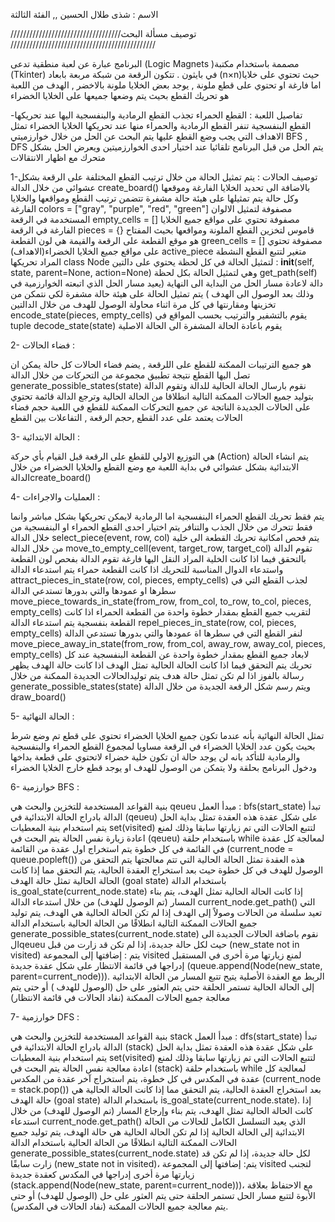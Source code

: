 الاسم : شذى طلال الحسين ,,
الفئة الثالثة 


///////////////////////////////////توصيف مسألة البحث //////////////////////////////////////////////

البرنامج عبارة عن لعبة منطقية تدعى (Logic Magnets )مصممة باستخدام مكتبة (Tkinter) في بايثون .
تتكون الرقعة من شبكة مربعة بابعاد (n×n)حيث تحتوي على خلايا اما فارغة او تحتوي على قطع ملونة , يوجد بعض الخلايا ملونة بالاخضر ,
 الهدف من اللعبة هو تحريك القطع بحيث يتم وضعها جميعها على الخلايا الخضراء

-تفاصيل اللعبة :
القطع الحمراء تجذب القطع الرمادية والبنفسجية اليها عند تحريكها 
القطع البنفسجية تنفر القطع الرمادية والحمراء منها عند تحريكها
الخلايا الخضراء تمثل الاهداف التي يجب وضع القطع عليها 
يتم البحث عن الحل من خلال خوارزميتي BFS , DFS
يتم الحل من قبل البرنامج تلقائيا عند اختيار احدى الخوارزميتين ويعرض الحل بشكل متحرك مع اظهار الانتقالات 


1-توصيف الحالات :
يتم تمثيل الحالة من خلال ترتيب القطع المختلفة على الرقعة بشكل عشوائي من خلال الدالة create_board()
بالاضافة الى تحديد الخلايا الفارغة وموقعها وكل حالة يتم تمثيلها على هيئة حالة مشفرة تتضمن ترتيب القطع ومواقعها والخلايا الفارغة 
colors = ["gray", "purple", "red", "green"] مصفوفة لتمثيل الالوان المستخدمة في الرقعة 
empty_cells = [] مصفوفة تحتوي على مواقع جميع الخلايا الفارغة في الرقعة
pieces = {} قاموس لتخزين القطع الملونة ومواقعها  بحيث المفتاح هو موقع القطعة على الرقعة والقيمة هي لون القطعة 
green_cells = [] مصفوفة تحتوي على مواقع جميع الخلايا الخضراء(الاهداف)
active_piece متغير لتتبع القطع النشطة المراد تحريكها 
class Node لتمثيل الحالة في كل لحظة يحتوي على دالتين : 
__init__(self, state, parent=None, action=None) وهي لتمثيل الحالة بكل لحظة 
get_path(self) دالة لاعادة مسار الحل من البداية الى النهاية (يعيد مسار الحل الذي اتبعته الخوارزمية في وذلك بعد الوصول الى الهدف )
يتم تمثيل الحالة على هيئة حالة مشفرة لكي نتمكن من تخزينها ومقارنتها في كل مرة اثناء محاولة الوصول للهدف من خلال الدالتين 
encode_state(pieces, empty_cells) يقوم بالتشفير والترتيب بحسب المواقع في tuple
decode_state(state) يقوم باعادة الحالة المشفرة الى الحالة الاصلية 

2- فضاء الحالات :

هو جميع الترتيبات الممكنة للقطع على اللرقعة , يضم فضاء الحالات كل حالة يمكن ان تصل اليها القطع نتيجة تطبيق مجموعة من التحركات من خلال الدالة generate_possible_states(state)
نقوم بارسال الحالة الحالية للدالة وتقوم الدالة بتوليد جميع الحالات الممكنة التالية انطلاقا من الحالة الحالية 
وترجع الدالة قائمة تحتوي على الحالات الجديدة الناتجة عن جميع التحركات الممكنة للقطع في اللعبة 
حجم فضاء الحالات يعتمد على عدد القطع ,حجم الرقعة , التفاعلات بين القطع 

3- الحالة الابتدائية :

هي التوزيع الاولي للقطع على الرقعة قبل القيام بأي حركة (Action) 
يتم انشاء الحالة الابتدائية بشكل عشوائي في بداية اللعبة مع وضع القطع والخلايا الخضراء من خلال الدالةcreate_board() 

4- العمليات والاجراءات :

يتم فقط تحريك القطع الحمراء البنفسجية اما الرمادية لايمكن تحريكها بشكل مباشر وانما فقط تتحرك من خلال الجذب والتنافر 
يتم اختيار احدى القطع الحمراء او البنفسجية من خلال الدالة select_piece(event, row, col)
يتم فحص امكانية تحريك القطعة الى خلية من خلال الدالة move_to_empty_cell(event, target_row, target_col)
تقوم الدالة بالتحقق فيما اذا كانت الخلية المراد النقل اليها فارغة 
تقوم الدالة بفحص لون القطعة واستدعاء الدوال المناسبة للتحريك 
اذا كانت القطعة حمراء يتم استدعاء الدالة attract_pieces_in_state(row, col, pieces, empty_cells)
لجذب القطع التي في سطرها او عمودها والتي بدورها تستدعي الدالة move_piece_towards_in_state(from_row, from_col, to_row, to_col, pieces, empty_cells)
لتقريب جميع القطع بمقدار خطوة واحدة من القطعة الحمراء
اذا كانت القطعة بنفسجية يتم استدعاء الدالة repel_pieces_in_state(row, col, pieces, empty_cells)
لنفر القطع التي في سطرها اة عمودها والتي بدورها تستدعي الدالة move_piece_away_in_state(from_row, from_col, away_row, away_col, pieces, empty_cells)
لابعاد جميع القطع بمقدار خطوة واحدة عن القطعة البنفسجية 
عند كل تحريك يتم التحقق فيما اذا كانت الحالة الحالية تمثل الهدف اذا كانت حالة الهدف يظهر رسالة بالفوز 
اذا لم تكن تمثل حالة هدف يتم توليدالحالات الجديدة الممكنة من خلال generate_possible_states(state) 
ويتم رسم شكل الرقعة الجديدة من خلال الدالة draw_board()

5- الحالة النهائية :

تمثل الحالة النهائية بأنه عندما تكون جميع الخلايا الخضراء تحتوي على قطع 
تم وضع شرط بحيث يكون عدد الخلايا الخضراء في الرقعة مساويا لمجموع القطع الحمراء والبنفسجية والرمادية للتأكد بانه لن يوجد حالة ان تكون خلية خضراء لاتحتوي على قطعة بداخها ودخول البرنامج بحلقة ولا يتمكن من الوصول للهدف او يوجد قطع خارج الخلايا الخضراء 


6- خوارزمية BFS :

بنية القواعد المستخدمة للتخزين والبحث هي qeueu
مبدأ العمل :
bfs(start_state) تبدأ الدالة بادراج الحالة الابتدائية في (qeueu)
على شكل عقدة هذه العقدة تمثل بداية الحل 
يتم استخدام بنية المعطيات set(visited) لتتبع الحالات التي تم زيارتها سابقا وذلك لمنع اعادة زيارة نفس الحالة 
يتم البحث في (qeueu) باستخدام حلقة while  لمعالجة كل عقدة  في القائمة 
في كل خطوة يتم استخراج اول عقدة من القائمة (current_node = queue.popleft())
هذه العقدة تمثل الحالة الحالية التي تتم معالجتها 
يتم التحقق من الوصول للهدف في كل خطوة حيث  بعد استخراج العقدة الحالية، يتم التحقق مما إذا كانت الحالة الحالية تمثل حالة الهدف (goal state) باستخدام الدالة is_goal_state(current_node.state)
إذا كانت الحالة الحالية تمثل الهدف، يتم بناء المسار (تم الوصول للهدف) من خلال استدعاء الدالة current_node.get_path() التي تعيد سلسلة من الحالات وصولاً إلى الهدف
إذا لم تكن الحالة الحالية هي الهدف، يتم توليد جميع الحالات الممكنة التالية انطلاقًا من الحالة الحالية باستخدام الدالة generate_possible_states(current_node.state)
نقوم باضافة الحالات الجديدة الى الqeueu حيث لكل حالة جديدة، إذا لم تكن قد زارت من قبل (new_state not in visited) يتم :
إضافتها إلى المجموعة visited لمنع زيارتها مرة أخرى في المستقبل
إدراجها في قائمة الانتظار على شكل عقدة جديدة (queue.append(Node(new_state, parent=current_node))). الربط مع العقدة الأصلية يتيح تتبع المسار من الحالة الابتدائية إلى الحالة الحالية
تستمر الحلقة حتى يتم العثور على حل (الوصول للهدف ) أو حتى يتم معالجة جميع الحالات الممكنة (نفاد الحالات في قائمة الانتظار)


7- خوارزمية DFS :

بنية القواعد المستخدمة للتخزين والبحث هي stack
مبدأ العمل :
dfs(start_state) تبدأ الدالة بادراج الحالة الابتدائية في (stack)
على شكل عقدة هذه العقدة تمثل بداية الحل 
يتم استخدام بنية المعطيات set(visited) لتتبع الحالات التي تم زيارتها سابقا وذلك لمنع اعادة معالجة نفس الحالة 
يتم البحث في (stack) باستخدام حلقة while  لمعالجة كل عقدة  في المكدس 
في كل خطوة، يتم استخراج آخر عقدة من المكدس (current_node = stack.pop())
بعد استخراج العقدة الحالية، يتم التحقق مما إذا كانت الحالة الحالية هي حالة الهدف (goal state) باستخدام الدالة is_goal_state(current_node.state).
إذا كانت الحالة الحالية تمثل الهدف، يتم بناء وإرجاع المسار (تم الوصول للهدف) من خلال استدعاء current_node.get_path() الذي يعيد التسلسل الكامل للحالات من الحالة الابتدائية إلى الحالة الحالية
إذا لم تكن الحالة الحالية هي حالة الهدف، يتم توليد جميع الحالات الممكنة التالية انطلاقًا من الحالة الحالية باستخدام الدالة generate_possible_states(current_node.state)
لكل حالة جديدة، إذا لم تكن قد زارت سابقًا (new_state not in visited)، يتم:
إضافتها إلى المجموعة visited لتجنب زيارتها مرة أخرى 
إدراجها في المكدس كعقدة جديدة (stack.append(Node(new_state, parent=current_node)))، مع الاحتفاظ بعلاقة الأبوة لتتبع مسار الحل
تستمر الحلقة حتى يتم العثور على حل (الوصول للهدف) أو حتى يتم معالجة جميع الحالات الممكنة (نفاد الحالات في المكدس).

